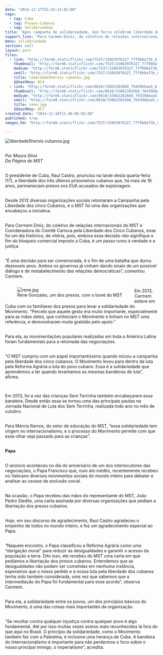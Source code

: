 ```yaml
---
date: "2014-12-17T21:42:13-02:00"
tags:
  - tag: Cuba
  - tag: Presos-Cubanos
  - tag: Solidariedade
title: "Após campanha de solidariedade, Sem Terra celebram liberdade dos 5 cubanos"
support_line: "Para Carmem Diniz, do coletivo de relações internacionais do MST, esse foi um dia histórico, de vitória, embora essa decisão não signifique o fim do bloqueio comercial imposto a Cuba."
menu: solidariedade
section: null
layout: post
files:
  - link: "http://farm8.staticflickr.com/7537/15863976327_77f9b8af3b_b.jpg"
    thumbnail: "http://farm8.staticflickr.com/7537/15863976327_77f9b8af3b_t.jpg"
    medium: "http://farm8.staticflickr.com/7537/15863976327_77f9b8af3b_z.jpg"
    small: "http://farm8.staticflickr.com/7537/15863976327_77f9b8af3b_n.jpg"
    title: liberdade5herois cubanos.jpg
    $$hashKey: 0C4
  - link: "http://farm9.staticflickr.com/8610/15862282668_76439bbaa5_b.jpg"
    thumbnail: "http://farm9.staticflickr.com/8610/15862282668_76439bbaa5_t.jpg"
    medium: "http://farm9.staticflickr.com/8610/15862282668_76439bbaa5_z.jpg"
    small: "http://farm9.staticflickr.com/8610/15862282668_76439bbaa5_n.jpg"
    title: rene.jpg
    $$hashKey: 0C7
created_date: "2014-12-18T11:46:06-02:00"
published: true
images_hd: "http://farm8.staticflickr.com/7537/15863976327_77f9b8af3b_n.jpg"

---
```

<p><img alt="liberdade5herois cubanos.jpg" src="http://farm8.staticflickr.com/7537/15863976327_77f9b8af3b_b.jpg" /></p>

<p><br />
<em>Por Maura Silva<br />
Da P&aacute;gina do MST</em></p>

<p><br />
O presidente de Cuba, Raul Castro, anunciou na tarde desta quarta-feira (17), a liberdade dos tr&ecirc;s &uacute;ltimos prisioneiros cubanos que, h&aacute; mais de 16 anos, permaneciam presos nos EUA acusados de espionagem.&nbsp;</p>

<p><br />
Desde 2012 diversas organiza&ccedil;&otilde;es sociais retomaram a Campanha pela Liberdade dos cinco Cubanos, e o MST foi uma das organiza&ccedil;&otilde;es que encabe&ccedil;ou a iniciativa.</p>

<p><br />
Para Carmem Diniz, do coletivo de rela&ccedil;&otilde;es internacionais do MST e Coordenadora do Comit&ecirc; Carioca pela Liberdade dos Cinco Cubanos, esse foi um dia hist&oacute;rico, de vit&oacute;ria, pois, embora essa decis&atilde;o n&atilde;o signifique o fim do bloqueio comercial imposto a Cuba, &eacute; um passo rumo &agrave; verdade e a justi&ccedil;a.&nbsp;</p>

<p><br />
&ldquo;&Eacute; uma decis&atilde;o para ser comemorada, &eacute; o fim de uma batalha que durou dezesseis anos. Ambos os governos j&aacute; vinham dando sinais de um poss&iacute;vel di&aacute;logo e de restabelecimento das rela&ccedil;&otilde;es democr&aacute;ticas&rdquo;, comentou Carmem.</p>

<figure class="image" style="float:left"><img alt="rene.jpg" src="http://farm9.staticflickr.com/8610/15862282668_76439bbaa5_b.jpg" />
<figcaption>Rene Gonzales, um dos presos, com o bon&eacute; do MST</figcaption>
</figure>

<p><br />
Em 2013, Carmem esteve em Cuba com os familiares dos presos para levar a solidariedade do Movimento. &ldquo;Percebi que aquele gesto era muito importante, especialmente para as m&atilde;es deles, que conheciam o Movimento e tinham no MST uma refer&ecirc;ncia, e demonstraram muita gratid&atilde;o pelo apoio.&quot;</p>

<p><br />
Para ela, as movimenta&ccedil;&otilde;es populares realizadas em toda a Am&eacute;rica Latina foram fundamentais para a retomada das negocia&ccedil;&otilde;es.&nbsp;</p>

<p><br />
&ldquo;O MST cumpriu com um papel important&iacute;ssimo quando iniciou a campanha pela liberdade dos cinco cubanos. O Movimento levou para dentro da luta pela Reforma Agr&aacute;ria a luta do povo cubano. Essa &eacute; a solidariedade que aprendemos a ter quando levantamos as mesmas bandeiras de luta&rdquo;, afirma.</p>

<p>&nbsp;</p>

<p>Em 2013, foi a vez das crian&ccedil;as Sem Terrinha tamb&eacute;m encabe&ccedil;arem essa bandeira. Desde ent&atilde;o essa se tornou uma das principais pautas na Jornada Nacional de Luta dos Sem Terrinha, realizada todo ano no m&ecirc;s de outubro.&nbsp;</p>

<p><br />
Para M&aacute;rcia Ramos, do setor de educa&ccedil;&atilde;o do MST, &ldquo;essa solidariedade tem origem no internacionalismo, e o processo do Movimento permite com que esse olhar seja passado para as crian&ccedil;as&rdquo;.</p>

<p><br />
<strong>Papa&nbsp;</strong></p>

<p><br />
O an&uacute;ncio aconteceu no dia do anivers&aacute;rio de um dos interlocutores das negocia&ccedil;&otilde;es, o Papa Francisco que, num ato in&eacute;dito, recentemente recebeu no Vaticano diversos movimentos sociais do mundo inteiro para debater e analisar as causas da exclus&atilde;o social.&nbsp;</p>

<p><br />
Na ocasi&atilde;o, o Papa recebeu das m&atilde;os do representante do MST, Jo&atilde;o Pedro Stedile, uma carta assinada por diversas organiza&ccedil;&otilde;es que pediam a liberta&ccedil;&atilde;o dos presos cubanos.&nbsp;</p>

<p><br />
Hoje, em seu discurso de agradecimento, Raul Castro agradeceu o empenho de todos no mundo inteiro, e fez um agradecimento especial ao Papa. &nbsp;&nbsp;</p>

<p><br />
&ldquo;Naquele encontro, o Papa classificou a Reforma Agr&aacute;ria como uma &ldquo;obriga&ccedil;&atilde;o moral&rdquo; para reduzir as desigualdades e garantir o acesso da popula&ccedil;&atilde;o a terra. Dito isso, ele recebeu do MST uma carta em que ped&iacute;amos a liberta&ccedil;&atilde;o dos presos cubanos. Entendemos que as desigualdades n&atilde;o podem ser cometidas em nenhuma inst&acirc;ncia, esperamos que o nosso pedido e a nossa luta pela liberdade dos cubanos tenha sido tamb&eacute;m considerada, uma vez que sabemos que a intermedia&ccedil;&atilde;o do Papa foi fundamental para esse acordo&rdquo;, observa Carmem.&nbsp;</p>

<p><br />
Para ela, a solidariedade entre os povos, um dos princ&iacute;pios b&aacute;sicos do Movimento, &eacute; uma das coisas mais importantes da organiza&ccedil;&atilde;o.&nbsp;</p>

<p><br />
&ldquo;Se revoltar contra qualquer injusti&ccedil;a contra qualquer povo &eacute; algo fundamental. At&eacute; por isso muitas vezes somos mais reconhecidos l&aacute; fora do que aqui no Brasil. O princ&iacute;pio da solidariedade, como o Movimento tamb&eacute;m faz com a Palestina, &eacute; inclusive uma heran&ccedil;a de Cuba. A bandeira do Internacionalismo &eacute; importante para n&atilde;o perdermos o foco sobre o nosso principal inimigo, o imperialismo&rdquo;, acredita.</p>
